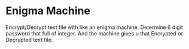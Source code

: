 # Enigma Machine
Encrypt/Decrypt text file with like an enigma machine.
Determine 6 digit password that full of integer. And the machine gives u that Encrypted or Decrypted text file.
